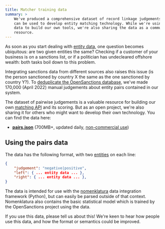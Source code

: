 ```yaml
---
title: Matcher training data
summary: >
    We've produced a comprehensive dataset of record linkage judgements that
    can be used to develop entity matching technology. While we're using this
    data to build our own tools, we're also sharing the data as a community
    resource.
---
```


As soon as you start dealing with [entity data](/docs/entities/), one question becomes ubiquitous: are two given entities the same? Checking if a customer of your business is on a sanctions list, or if a politician has undecleared offshore wealth: both tasks boil down to this problem.

Integrating sanctions data from different sources also raises this issue (is the person sanctioned by country X the same as the one sanctioned by country Y?). To [deduplicate the OpenSanctions database](/articles/2021-11-11-deduplication/), we've made 170,000 (April 2022) manual judgements about entity pairs contained in our system.

The dataset of pairwise judgements is a valuable resource for building our own [matching API](/docs/api/) and its scoring. But as an open project, we're also sharing it for others who might want to develop their own technology. You can find the data here:

* **[pairs.json](https://data.opensanctions.org/contrib/training/pairs.json)** (700MB+, updated daily, [non-commercial use](/licensing/))

## Using the pairs data

The data has the following format, with two [entities](/docs/entities/) on each line:

```json
{
    "judgement": "negative|positive",
    "left": { ... entity data ... },
    "right": { ... entity data ... },
}
```

The data is intended for use with the [nomenklatura](https://github.com/opensanctions/nomenklatura) data integration framework (Python), but can easily be parsed outside of that context. Nomenklatura also contains the basic statistical model which is trained by the OpenSanctions project using the data.

If you use this data, please tell us about this! We're keen to hear how people use this data, and how the format or semantics could be improved.
